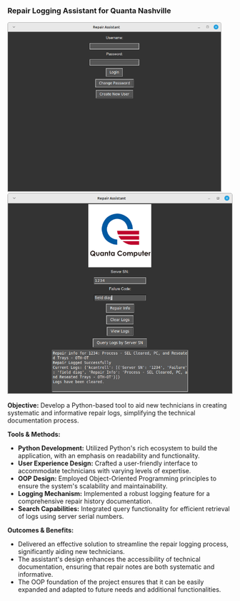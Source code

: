 ### Repair Logging Assistant for Quanta Nashville

<img src="Screenshots/Screenshot_2024-02-25_06-28-57.png" height="380">
<img src="Screenshots/Screenshot_2024-02-25_06-29-55.png" height="450">


**Objective:** Develop a Python-based tool to aid new technicians in creating systematic and informative repair logs, simplifying the technical documentation process.

**Tools & Methods:**

- **Python Development:** Utilized Python's rich ecosystem to build the application, with an emphasis on readability and functionality.
- **User Experience Design:** Crafted a user-friendly interface to accommodate technicians with varying levels of expertise.
- **OOP Design:** Employed Object-Oriented Programming principles to ensure the system's scalability and maintainability.
- **Logging Mechanism:** Implemented a robust logging feature for a comprehensive repair history documentation.
- **Search Capabilities:** Integrated query functionality for efficient retrieval of logs using server serial numbers.

**Outcomes & Benefits:**

- Delivered an effective solution to streamline the repair logging process, significantly aiding new technicians.
- The assistant's design enhances the accessibility of technical documentation, ensuring that repair notes are both systematic and informative.
- The OOP foundation of the project ensures that it can be easily expanded and adapted to future needs and additional functionalities.
